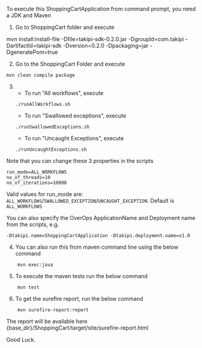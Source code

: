 To execute this ShoppingCartApplication from command prompt, you need a JDK and Maven

1.  Go to ShoppingCart folder and execute

mvn install:install-file -Dfile=takipi-sdk-0.2.0.jar -DgroupId=com.takipi -DartifactId=takipi-sdk -Dversion=0.2.0 -Dpackaging=jar -DgeneratePom=true

2.  Go to the ShoppingCart Folder and execute
```
mvn clean compile package
```
3.  
    * To run "All workflows", execute
    ```
    ./runAllWorkflows.sh
    ```

    * To run "Swallowed exceptions", execute
    ```
    ./runSwallowedExceptions.sh
    ```

    * To run "Uncaught Exceptions", execute
    ```
    ./runUncaughtExceptions.sh
    ```
  
Note that you can change these 3 properties in the scripts
```
run_mode=ALL_WORKFLOWS
no_of_threads=10 
no_of_iterations=10000
```
 
Valid values for run_mode are: `ALL_WORKFLOWS`/`SWALLOWED_EXCEPTION`/`UNCAUGHT_EXCEPTION`. Default is `ALL_WORKFLOWS`

You can also specify the OverOps ApplicationName and Deployment name from the scripts, e.g.
```
-Dtakipi.name=ShoppingCartApplication -Dtakipi.deployment.name=v1.0
```

4. You can also run this from maven command line using the below command
```
  	mvn exec:java
```
5. To execute the maven tests run the below command
```
  	mvn test
```
6. To get the surefire report, run the below command
```
	mvn surefire-report:report
```
The report will be available here {base_dir}/ShoppingCart/target/site/surefire-report.html

Good Luck.